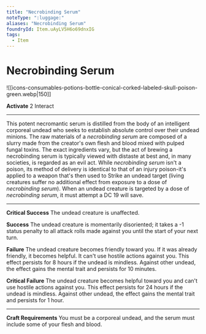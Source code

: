 ```yaml
---
title: "Necrobinding Serum"
noteType: ":luggage:"
aliases: "Necrobinding Serum"
foundryId: Item.uAyLV5H6o69dnxIG
tags:
  - Item
---
```


# Necrobinding Serum
![[icons-consumables-potions-bottle-conical-corked-labeled-skull-poison-green.webp|150]]

**Activate** 2 Interact

* * *

This potent necromantic serum is distilled from the body of an intelligent corporeal undead who seeks to establish absolute control over their undead minions. The raw materials of a _necrobinding serum_ are composed of a slurry made from the creator's own flesh and blood mixed with pulped fungal toxins. The exact ingredients vary, but the act of brewing a necrobinding serum is typically viewed with distaste at best and, in many societies, is regarded as an evil act. While _necrobinding serum_ isn't a poison, its method of delivery is identical to that of an injury poison-it's applied to a weapon that's then used to Strike an undead target (living creatures suffer no additional effect from exposure to a dose of _necrobinding serum_). When an undead creature is targeted by a dose of _necrobinding serum_, it must attempt a DC 19 will save.

* * *

**Critical Success** The undead creature is unaffected.

**Success** The undead creature is momentarily disoriented; it takes a -1 status penalty to all attack rolls made against you until the start of your next turn.

**Failure** The undead creature becomes friendly toward you. If it was already friendly, it becomes helpful. It can't use hostile actions against you. This effect persists for 8 hours if the undead is mindless. Against other undead, the effect gains the mental trait and persists for 10 minutes.

**Critical Failure** The undead creature becomes helpful toward you and can't use hostile actions against you. This effect persists for 24 hours if the undead is mindless. Against other undead, the effect gains the mental trait and persists for 1 hour.

* * *

**Craft Requirements** You must be a corporeal undead, and the serum must include some of your flesh and blood.
